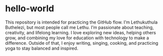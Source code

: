 # hello-world
This repository is intended for practicing the GitHub flow.
I’m Lethukuthula Buthelezi, but most people call me Lethu. I’m passionate about teaching, creativity, and lifelong learning. I love exploring new ideas, helping others grow, and combining my love for education with technology to make a difference. Outside of that, I enjoy writing, singing, cooking, and practicing yoga to stay balanced and inspired.
